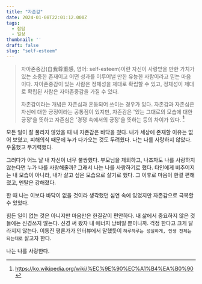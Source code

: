 ```yaml
---
title: "자존감"
date: 2024-01-08T22:01:12.000Z
tags:
  - 잡담
  - 일상
thumbnail: ''
draft: false
slug: "self-esteem"
---
```


> 자아존중감(自我尊重感, 영어: self-esteem)이란 자신이 사랑받을 만한 가치가 있는 소중한 존재이고 어떤 성과를 이루어낼 만한 유능한 사람이라고 믿는 마음이다. 자아존중감이 있는 사람은 정체성을 제대로 확립할 수 있고, 정체성이 제대로 확립된 사람은 자아존중감을 가질 수 있다.
>
> 자존감이라는 개념은 자존심과 혼동되어 쓰이는 경우가 있다. 자존감과 자존심은 자신에 대한 긍정이라는 공통점이 있지만, 자존감은 '있는 그대로의 모습에 대한 긍정'을 뜻하고 자존심은 '경쟁 속에서의 긍정'을 뜻하는 등의 차이가 있다. [^1]

모든 일이 잘 풀리지 않았을 때 내 자존감은 바닥을 쳤다. 내가 세상에 존재할 이유는 없어 보였고, 피해의식 때문에 누가 다가오는 것도 두려웠다. 나는 나를 사랑하지 않았다. 우울했고 무기력했다.

그러다가 어느 날 내 자신이 너무 불쌍했다. 부모님을 제외하고, 나조차도 나를 사랑하지 않는다면 누가 나를 사랑해줄까? 그래서 나는 나를 사랑하기로 했다. 타인에게 비추어지는 내 모습이 아니라, 내가 살고 싶은 모습으로 살기로 했다. 그 이후로 마음이 한결 편해졌고, 멘탈은 강해졌다.

한 때 나는 이보다 바닥이 없을 것이라 생각했던 심연 속에 있었지만 자존감으로 극복할 수 있었다.

힘든 일이 없는 것은 아니지만 마음만은 한결같이 편안하다. 내 삶에서 중요하지 않은 것들에는 신경쓰지 않는다. 신경 써 봤자 내 에너지 낭비일 뿐이니까. 걱정 한다고 크게 달라지지 않는다. 이동진 평론가가 인터뷰에서 말했듯이 `하루하루는 성실하게, 인생 전체는 되는대로` 살고자 한다.

나는 나를 사랑한다.

[^1]: https://ko.wikipedia.org/wiki/%EC%9E%90%EC%A1%B4%EA%B0%90
